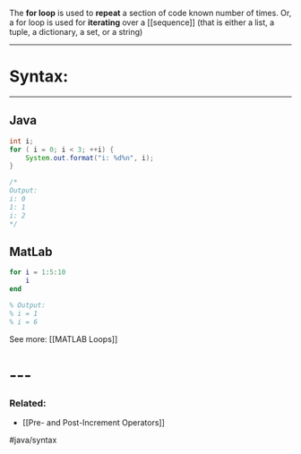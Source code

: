 
The **for loop** is used to **repeat** a section of code known number of times. Or, a for loop is used for **iterating** over a [[sequence]] (that is either a list, a tuple, a dictionary, a set, or a string)

---
# Syntax:

---
## Java
```java
int i;
for ( i = 0; i < 3; ++i) { 
	System.out.format("i: %d%n", i);
}

/*
Output:
i: 0
1: 1
i: 2
*/
```

## MatLab
```matlab
for i = 1:5:10
	i
end

% Output:
% i = 1
% i = 6
```
See more: [[MATLAB Loops]]
# ---
### Related:
- [[Pre- and Post-Increment Operators]]

#java/syntax 